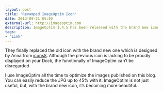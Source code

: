 ```yaml
---
layout: post
title: "Revamped ImageOptim Icon"
date: 2013-09-21 09:00
external-url: http://imageoptim.com
description: ImageOptim 1.4.5 has been released with the brand new icon by Anna from icon8. Get it for free to optimize all your images.
tags:
- "Link"
---
```


They finally replaced the old icon with the brand new one which is designed by Anna from [icons8](http://icons8.com/ "Free download of 1600+ icons in Windows 8 and iOS 7 style — Icons8"). Although the previous icon is lacking to be proudly displayed on your Dock, the functionally of ImageOptim can’t be disregarded.

I use ImageOptim all the time to optimize the images published on this blog. You can easily reduce the JPG up to 45% with it. ImageOptim is not just useful, but, with the brand new icon, it’s becoming more beautiful.
